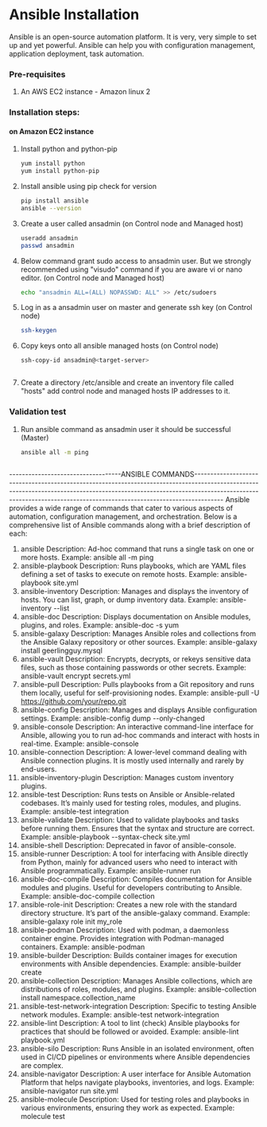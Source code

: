 # Ansible Installation

Ansible is an open-source automation platform. It is very, very simple to set up and yet powerful. Ansible can help you with configuration management, application deployment, task automation.

### Pre-requisites

1. An AWS EC2 instance - Amazon linux 2



### Installation steps:
#### on Amazon EC2 instance

1. Install python and python-pip
   ```sh
   yum install python
   yum install python-pip
   ```
1. Install ansible using pip check for version
    ```sh
    pip install ansible
   ansible --version
   ```
   
1. Create a user called ansadmin (on Control node and Managed host)  
   ```sh
   useradd ansadmin
   passwd ansadmin
   ```
1. Below command grant sudo access to ansadmin user. But we strongly recommended using "visudo" command if you are aware vi or nano editor.  (on Control node and Managed host)
   ```sh
   echo "ansadmin ALL=(ALL) NOPASSWD: ALL" >> /etc/sudoers
   ```
   
1. Log in as a ansadmin user on master and generate ssh key (on Control node)
   ```sh 
   ssh-keygen
   ```
1. Copy keys onto all ansible managed hosts (on Control node)
   ```sh 
   ssh-copy-id ansadmin@<target-server>
   ```

   ```
1. Create a directory /etc/ansible and create an inventory file called "hosts" add control node and managed hosts IP addresses to it. 
 
### Validation test

   
1. Run ansible command as ansadmin user it should be successful (Master)
   ```sh 
   ansible all -m ping


   
-----------------------------------ANSIBLE COMMANDS---------------------------------------------------------------------------------------------------------------------------------------------------------------------------------------------------------------------------------------------------
Ansible provides a wide range of commands that cater to various aspects of automation, configuration management, and orchestration. Below is a comprehensive list of Ansible commands along with a brief description of each:

1. ansible
Description: Ad-hoc command that runs a single task on one or more hosts.
Example: ansible all -m ping   
2. ansible-playbook
Description: Runs playbooks, which are YAML files defining a set of tasks to execute on remote hosts.
Example: ansible-playbook site.yml
3. ansible-inventory
Description: Manages and displays the inventory of hosts. You can list, graph, or dump inventory data.
Example: ansible-inventory --list
4. ansible-doc
Description: Displays documentation on Ansible modules, plugins, and roles.
Example: ansible-doc -s yum
5. ansible-galaxy
Description: Manages Ansible roles and collections from the Ansible Galaxy repository or other sources.
Example: ansible-galaxy install geerlingguy.mysql
6. ansible-vault
Description: Encrypts, decrypts, or rekeys sensitive data files, such as those containing passwords or other secrets.
Example: ansible-vault encrypt secrets.yml
7. ansible-pull
Description: Pulls playbooks from a Git repository and runs them locally, useful for self-provisioning nodes.
Example: ansible-pull -U https://github.com/your/repo.git
8. ansible-config
Description: Manages and displays Ansible configuration settings.
Example: ansible-config dump --only-changed
9. ansible-console
Description: An interactive command-line interface for Ansible, allowing you to run ad-hoc commands and interact with hosts in real-time.
Example: ansible-console
10. ansible-connection
Description: A lower-level command dealing with Ansible connection plugins. It is mostly used internally and rarely by end-users.
11. ansible-inventory-plugin
Description: Manages custom inventory plugins.
12. ansible-test
Description: Runs tests on Ansible or Ansible-related codebases. It’s mainly used for testing roles, modules, and plugins.
Example: ansible-test integration
13. ansible-validate
Description: Used to validate playbooks and tasks before running them. Ensures that the syntax and structure are correct.
Example: ansible-playbook --syntax-check site.yml
14. ansible-shell
Description: Deprecated in favor of ansible-console.
15. ansible-runner
Description: A tool for interfacing with Ansible directly from Python, mainly for advanced users who need to interact with Ansible programmatically.
Example: ansible-runner run
16. ansible-doc-compile
Description: Compiles documentation for Ansible modules and plugins. Useful for developers contributing to Ansible.
Example: ansible-doc-compile collection
17. ansible-role-init
Description: Creates a new role with the standard directory structure. It’s part of the ansible-galaxy command.
Example: ansible-galaxy role init my_role
18. ansible-podman
Description: Used with podman, a daemonless container engine. Provides integration with Podman-managed containers.
Example: ansible-podman
19. ansible-builder
Description: Builds container images for execution environments with Ansible dependencies.
Example: ansible-builder create
20. ansible-collection
Description: Manages Ansible collections, which are distributions of roles, modules, and plugins.
Example: ansible-collection install namespace.collection_name
21. ansible-test-network-integration
Description: Specific to testing Ansible network modules.
Example: ansible-test network-integration
22. ansible-lint
Description: A tool to lint (check) Ansible playbooks for practices that should be followed or avoided.
Example: ansible-lint playbook.yml
23. ansible-silo
Description: Runs Ansible in an isolated environment, often used in CI/CD pipelines or environments where Ansible dependencies are complex.
24. ansible-navigator
Description: A user interface for Ansible Automation Platform that helps navigate playbooks, inventories, and logs.
Example: ansible-navigator run site.yml
25. ansible-molecule
Description: Used for testing roles and playbooks in various environments, ensuring they work as expected.
Example: molecule test
   ```
